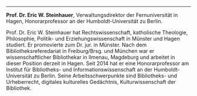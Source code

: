 ---
**Prof. Dr. Eric W. Steinhauer**, Verwaltungsdirektor der Fernuniversität in Hagen, Honorarprofessor an der Humboldt-Universität zu Berlin.

Prof. Dr. Eric W. Steinhauer hat Rechtswissenschaft, katholische Theologie, Philosophie, Politik- und Erziehungswissenschaft in Münster und Hagen studiert. Er promovierte zum Dr. jur. in Münster. Nach dem Bibliotheksreferedariat in Freiburg/Brsg. und München war er wissenschaftlicher Bibliothekar in Ilmenau, Magdeburg und arbeitet in dieser Position derzeit in Hagen. Seit 2014 hat er eine Honorarprofessor am Institut für Bibliotheks- und Informationswissenschaft an der Humboldt-Universität zu Berlin. Seine Arbeitsschwerpunkte sind Bibliotheks- und Urheberrecht, digitales kulturelles Gedächtnis, Kulturwissenschaft der Bibliothek.